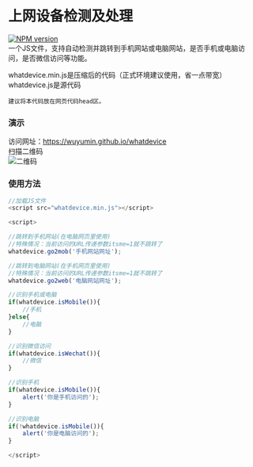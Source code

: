 # 上网设备检测及处理
[![NPM version][npm-image]][npm-url]  
一个JS文件，支持自动检测并跳转到手机网站或电脑网站，是否手机或电脑访问，是否微信访问等功能。  
  
whatdevice.min.js是压缩后的代码（正式环境建议使用，省一点带宽）  
whatdevice.js是源代码  
  
`建议将本代码放在网页代码head区。`  
  
### 演示
访问网址：<https://wuyumin.github.io/whatdevice>  
扫描二维码  
![二维码](https://wuyumin.github.io/whatdevice/assets/img/qrcode.png "二维码")  

### 使用方法
```javascript
//加载JS文件
<script src="whatdevice.min.js"></script>

<script>

//跳转到手机网站(在电脑网页里使用)
//特殊情况：当前访问的URL传递参数itsme=1就不跳转了
whatdevice.go2mob('手机网站网址');

//跳转到电脑网站(在手机网页里使用)
//特殊情况：当前访问的URL传递参数itsme=1就不跳转了
whatdevice.go2web('电脑网站网址');

//识别手机或电脑
if(whatdevice.isMobile()){
	//手机
}else{
	//电脑
}

//识别微信访问
if(whatdevice.isWechat()){
	//微信
}

//识别手机
if(whatdevice.isMobile()){
	alert('你是手机访问的');
}

//识别电脑
if(!whatdevice.isMobile()){
	alert('你是电脑访问的');
}

</script>
```

[npm-url]: https://www.npmjs.com/package/whatdevice
[npm-image]: https://img.shields.io/npm/v/whatdevice.svg